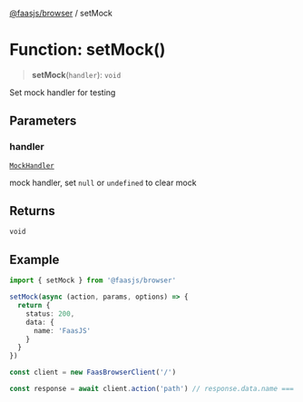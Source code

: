 [@faasjs/browser](../README.md) / setMock

# Function: setMock()

> **setMock**(`handler`): `void`

Set mock handler for testing

## Parameters

### handler

[`MockHandler`](../type-aliases/MockHandler.md)

mock handler, set `null` or `undefined` to clear mock

## Returns

`void`

## Example

```ts
import { setMock } from '@faasjs/browser'

setMock(async (action, params, options) => {
  return {
    status: 200,
    data: {
      name: 'FaasJS'
    }
  }
})

const client = new FaasBrowserClient('/')

const response = await client.action('path') // response.data.name === 'FaasJS'
```
